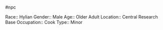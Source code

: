 #npc 

Race:: Hylian
Gender:: Male
Age:: Older Adult
Location:: Central Research Base
Occupation:: Cook
Type:: Minor

